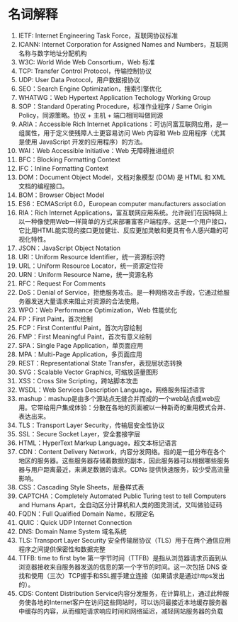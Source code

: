 # 名词解释

1. IETF: Internet Engineering Task Force，互联网协议标准
2. ICANN: Internet Corporation for Assigned Names and Numbers，互联网名称与数字地址分配机构
3. W3C: World Wide Web Consortium，Web 标准
4. TCP: Transfer Control Protocol，传输控制协议
5. UDP: User Data Protocol，用户数据报协议
6. SEO：Search Engine Optimization，搜索引擎优化
7. WHATWG：Web Hypertext Application Techology Working Group
8. SOP：Standard Operating Procedure，标准作业程序 / Same Origin Policy，同源策略。协议 + 主机 + 端口相同叫做同源
9. ARIA：Accessible Rich Internet Applications：可访问富互联网应用，是一组属性，用于定义使残障人士更容易访问 Web 内容和 Web 应用程序（尤其是使用 JavaScript 开发的应用程序）的方法。
10. WAI：Web Accessible Initiative：Web 无障碍推进组织
11. BFC：Blocking Formatting Context
12. IFC：Inline Formatting Context
13. DOM：Document Object Model，文档对象模型 (DOM) 是 HTML 和 XML 文档的编程接口。
14. BOM：Browser Object Model
15. ES6：ECMAScript 6.0，European computer manufacturers association
16. RIA：Rich Internet Applications，富互联网应用系统。允许我们在因特网上以一种像使用Web一样简单的方式来部署富客户端程序。这是一个用户接口，它比用HTML能实现的接口更加健壮、反应更加灵敏和更具有令人感兴趣的可视化特性。
17. JSON：JavaScript Object Notation
18. URI：Uniform Resource Identifier，统一资源标识符
19. URL：Uniform Resource Locator，统一资源定位符
20. URN：Uniform Resource Name，统一资源名称
21. RFC：Request For Comments
22. DoS：Denial of Service，拒绝服务攻击。是一种网络攻击手段，它通过给服务器发送大量请求来阻止对资源的合法使用。
23. WPO：Web Performance Optimization，Web 性能优化
24. FP：First Paint，首次绘制
25. FCP：First Contentful Paint，首次内容绘制
26. FMP：First Meaningful Paint，首次有意义绘制
27. SPA：Single Page Application，单页面应用
28. MPA：Multi-Page Application，多页面应用
29. REST：Representational State Transfer，表现层状态转换
30. SVG：Scalable Vector Graphics, 可缩放适量图形
31. XSS：Cross Site Scripting，跨站脚本攻击
32. WSDL：Web Services Description Language，网络服务描述语言
33. mashup：mashup是由多个源站点无缝合并而成的一个web站点或web应用。它带给用户集成体验：分散在各地的页面被以一种新奇的重用模式合并、表达出来。
34. TLS：Transport Layer Security，传输层安全性协议
35. SSL：Secure Socket Layer，安全套接字层
36. HTML：HyperText Markup Language，超文本标记语言
37. CDN：Content Delivery Network，内容分发网络。指的是一组分布在各个地区的服务器。这些服务器存储着数据的副本，因此服务器可以根据哪些服务器与用户距离最近，来满足数据的请求。CDNs 提供快速服务，较少受高流量影响。
38. CSS：Cascading Style Sheets，层叠样式表
39. CAPTCHA：Completely Automated Public Turing test to tell Computers and Humans Apart，全自动区分计算机和人类的图灵测试，又叫做验证码
40. FQDN：Full Qualified Domain Name，权限定名
41. QUIC：Quick UDP Internet Connection
42. DNS: Domain Name System 域名系统
43. TLS: Transport Layer Security 安全传输层协议（TLS）用于在两个通信应用程序之间提供保密性和数据完整
44. TTFB: time to first byte 第一字节时间（TTFB）是指从浏览器请求页面到从浏览器接收来自服务器发送的信息的第一个字节的时间。这一次包括 DNS 查找和使用（三次）TCP握手和SSL握手建立连接（如果请求是通过https发出的）。
45. CDS: Content Distribution Service内容分发服务，在计算机上，通过此种服务使各地的Internet客户在访问这些网站时，可以访问最接近本地缓存服务器中缓存的内容，从而缩短请求响应时间和网络延迟，减轻网站服务器的负载
